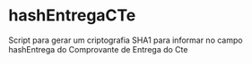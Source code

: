 # hashEntregaCTe

Script para gerar um criptografia SHA1 para informar no campo hashEntrega do Comprovante de Entrega do Cte
